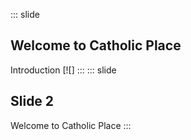 ::: slide
## Welcome to Catholic Place
Introduction
[![]
:::
::: slide
## Slide 2
Welcome to Catholic Place
:::
